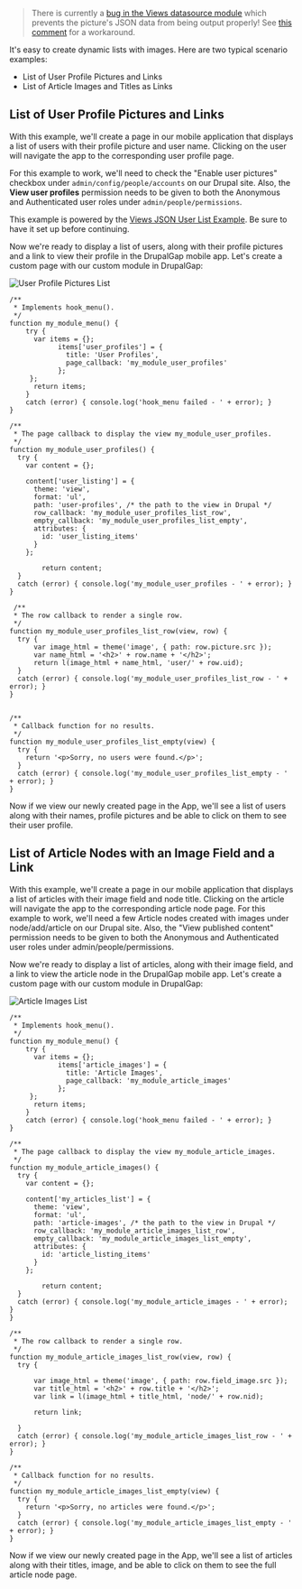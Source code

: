 > There is currently a [bug in the Views datasource module](https://www.drupal.org/node/2396813) which prevents the picture's JSON data from being output properly! See [this comment](https://www.drupal.org/node/2396813#comment-10461959) for a workaround.

It's easy to create dynamic lists with images. Here are two typical scenario examples:

- List of User Profile Pictures and Links
- List of Article Images and Titles as Links

## List of User Profile Pictures and Links

With this example, we'll create a page in our mobile application that displays a list of users with their profile picture and user name. Clicking on the user will navigate the app to the corresponding user profile page.

For this example to work, we'll need to check the "Enable user pictures" checkbox under `admin/config/people/accounts` on our Drupal site. Also, the **View user profiles** permission needs to be given to both the Anonymous and Authenticated user roles under `admin/people/permissions`.

This example is powered by the [Views JSON User List Example](../../Creating_a_Views_JSON/User_List_with_Photos). Be sure to have it set up before continuing.

Now we're ready to display a list of users, along with their profile pictures and a link to view their profile in the DrupalGap mobile app. Let's create a custom page with our custom module in DrupalGap:

![User Profile Pictures List](http://www.drupalgap.org/sites/default/files/user-profiles.png)

```
/**
 * Implements hook_menu().
 */
function my_module_menu() {
    try {
      var items = {};
            items['user_profiles'] = {
              title: 'User Profiles',
              page_callback: 'my_module_user_profiles'
            };
     };
      return items;
    }
    catch (error) { console.log('hook_menu failed - ' + error); }
}
 
/**
 * The page callback to display the view my_module_user_profiles.
 */
function my_module_user_profiles() {
  try {
    var content = {};
       
    content['user_listing'] = {
      theme: 'view',
      format: 'ul',
      path: 'user-profiles', /* the path to the view in Drupal */
      row_callback: 'my_module_user_profiles_list_row',
      empty_callback: 'my_module_user_profiles_list_empty',
      attributes: {
        id: 'user_listing_items'
      }
    };
       
        return content;
  }
  catch (error) { console.log('my_module_user_profiles - ' + error); }
}
 
 /**
 * The row callback to render a single row.
 */
function my_module_user_profiles_list_row(view, row) {
  try {
      var image_html = theme('image', { path: row.picture.src });
      var name_html = '<h2>' + row.name + '</h2>';
      return l(image_html + name_html, 'user/' + row.uid);
  }
  catch (error) { console.log('my_module_user_profiles_list_row - ' + error); }
}
 
 
/**
 * Callback function for no results.
 */
function my_module_user_profiles_list_empty(view) {
  try {
    return '<p>Sorry, no users were found.</p>';
  }
  catch (error) { console.log('my_module_user_profiles_list_empty - ' + error); }
}
```

Now if we view our newly created page in the App, we'll see a list of users along with their names, profile pictures and be able to click on them to see their user profile.

## List of Article Nodes with an Image Field and a Link

With this example, we'll create a page in our mobile application that displays a list of articles with their image field and node title. Clicking on the article will navigate the app to the corresponding article node page. For this example to work, we'll need a few Article nodes created with images under node/add/article on our Drupal site.  Also, the "View published content" permission needs to be given to both the Anonymous and Authenticated user roles under admin/people/permissions.

Now we're ready to display a list of articles, along with their image field, and a link to view the article node in the DrupalGap mobile app. Let's create a custom page with our custom module in DrupalGap:

![Article Images List](http://www.drupalgap.org/sites/default/files/article-images.png)

```
/**
 * Implements hook_menu().
 */
function my_module_menu() {
    try {
      var items = {};
            items['article_images'] = {
              title: 'Article Images',
              page_callback: 'my_module_article_images'
            };
     };
      return items;
    }
    catch (error) { console.log('hook_menu failed - ' + error); }
}
 
/**
 * The page callback to display the view my_module_article_images.
 */
function my_module_article_images() {
  try {
    var content = {};
       
    content['my_articles_list'] = {
      theme: 'view',
      format: 'ul',
      path: 'article-images', /* the path to the view in Drupal */
      row_callback: 'my_module_article_images_list_row',
      empty_callback: 'my_module_article_images_list_empty',
      attributes: {
        id: 'article_listing_items'
      }
    };
       
        return content;
  }
  catch (error) { console.log('my_module_article_images - ' + error); }
}
 
/**
 * The row callback to render a single row.
 */
function my_module_article_images_list_row(view, row) {
  try {
        
      var image_html = theme('image', { path: row.field_image.src });
      var title_html = '<h2>' + row.title + '</h2>';
      var link = l(image_html + title_html, 'node/' + row.nid);
    
      return link;
            
  }
  catch (error) { console.log('my_module_article_images_list_row - ' + error); }
}
 
/**
 * Callback function for no results.
 */
function my_module_article_images_list_empty(view) {
  try {
    return '<p>Sorry, no articles were found.</p>';
  }
  catch (error) { console.log('my_module_article_images_list_empty - ' + error); }
}
```

Now if we view our newly created page in the App, we'll see a list of articles along with their titles, image, and be able to click on them to see the full article node page.